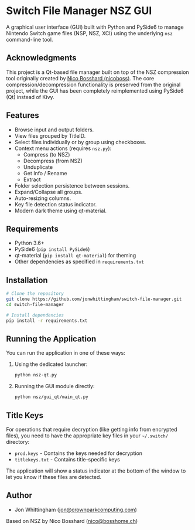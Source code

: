 # Switch File Manager NSZ GUI

A graphical user interface (GUI) built with Python and PySide6 to manage Nintendo Switch game files (NSP, NSZ, XCI) using the underlying `nsz` command-line tool.

## Acknowledgments

This project is a Qt-based file manager built on top of the NSZ compression tool originally created by [Nico Bosshard (nicoboss)](https://github.com/nicoboss/nsz). The core compression/decompression functionality is preserved from the original project, while the GUI has been completely reimplemented using PySide6 (Qt) instead of Kivy.

## Features

*   Browse input and output folders.
*   View files grouped by TitleID.
*   Select files individually or by group using checkboxes.
*   Context menu actions (requires `nsz.py`):
    *   Compress (to NSZ)
    *   Decompress (from NSZ)
    *   Unduplicate
    *   Get Info / Rename
    *   Extract
*   Folder selection persistence between sessions.
*   Expand/Collapse all groups.
*   Auto-resizing columns.
*   Key file detection status indicator.
*   Modern dark theme using qt-material.

## Requirements

*   Python 3.6+
*   PySide6 (`pip install PySide6`)
*   qt-material (`pip install qt-material`) for theming
*   Other dependencies as specified in `requirements.txt`

## Installation

```bash
# Clone the repository
git clone https://github.com/jonwhittingham/switch-file-manager.git
cd switch-file-manager

# Install dependencies
pip install -r requirements.txt
```

## Running the Application

You can run the application in one of these ways:

1. Using the dedicated launcher:
   ```bash
   python nsz-qt.py
   ```

2. Running the GUI module directly:
   ```bash
   python nsz/gui_qt/main_qt.py
   ```

## Title Keys

For operations that require decryption (like getting info from encrypted files), you need to have the appropriate key files in your `~/.switch/` directory:
- `prod.keys` - Contains the keys needed for decryption
- `titlekeys.txt` - Contains title-specific keys

The application will show a status indicator at the bottom of the window to let you know if these files are detected.

## Author

- Jon Whittingham (jon@crownparkcomputing.com)

Based on NSZ by Nico Bosshard (nico@bosshome.ch)
